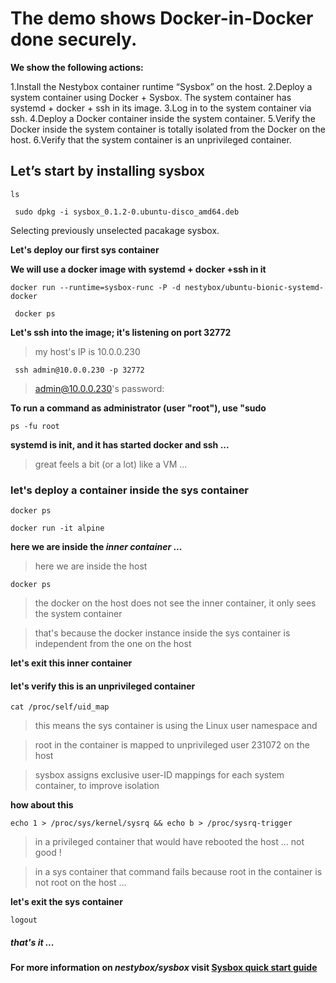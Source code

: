 # The demo shows Docker-in-Docker done securely.

**We show the following actions:**

1.Install the Nestybox container runtime “Sysbox” on the host.
2.Deploy a system container using Docker + Sysbox. The system container has systemd + docker + ssh in its image.
3.Log in to the system container via ssh.
4.Deploy a Docker container inside the system container.
5.Verify the Docker inside the system container is totally isolated from the Docker on the host.
6.Verify that the system container is an unprivileged container.


## Let’s start by installing sysbox
  
``` ls ```

``` sudo dpkg -i sysbox_0.1.2-0.ubuntu-disco_amd64.deb```

Selecting previously unselected pacakage sysbox. 

**Let's deploy our first sys container** 

**We will use a docker image with systemd + docker +ssh in it** 

``` docker run --runtime=sysbox-runc -P -d nestybox/ubuntu-bionic-systemd-docker ```

``` docker ps``` 

**Let's ssh into the image; it's listening on port 32772**

>my host's IP is 10.0.0.230

``` ssh admin@10.0.0.230 -p 32772```

>admin@10.0.0.230's password:                                                                                                            

**To run a command as administrator (user "root"), use "sudo <command>**                                                                  
                                                                                                       
```ps -fu root```

**systemd is init, and it has started docker and ssh ...**

>great feels a bit (or a lot) like a VM ...                                                                            

### let's deploy a container inside the sys container                                                               

```docker ps```                                                                                                        
 
```docker run -it alpine```                                                                                             
                                                                                                                                         
**here we are inside the _inner container_ ...**    


>here we are inside the host 

```docker ps```

>the docker on the host does not see the inner container, it only sees the system container                            

> that's because the docker instance inside the sys container is independent from the one on the host   

**let's exit this inner container**                                                                                                    

#### let's verify this is an unprivileged container                                                                  
 
```cat /proc/self/uid_map  ```                                                                                          
                                                                                                             
>this means the sys container is using the Linux user namespace and                                              

>root in the container is mapped to unprivileged user 231072 on the host                                         

>sysbox assigns exclusive user-ID mappings for each system container, to improve isolation                        

**how about this**                                                                                                  
 
```echo 1 > /proc/sys/kernel/sysrq && echo b > /proc/sysrq-trigger```                                                

>in a privileged container that would have rebooted the host ... not good !                                       

>in a sys container that command fails because root in the container is not root on the host ...               

**let's exit the sys container**                                                                                    

```logout```   
                                                                                                        
##### that's it ...
**For more information on _nestybox/sysbox_  visit [Sysbox quick start guide](https://github.com/nestybox/sysbox/blob/master/docs/quickstart/images.md)**
                                                                                
                                   